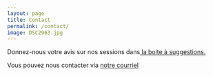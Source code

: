 ```yaml
---
layout: page
title: Contact
permalink: /contact/
image: DSC2963.jpg
---
```


<!-- <a href="https://docs.google.com/forms/d/e/1FAIpQLSeMuGduHI20ZNYtf_5kYa-9WphJaYHUNxiTFegaFf3SAyFzdQ/viewform" target="_blank">Questionnaire
</a> pour la Session d'écoute de Sam Shalabi.
<br> -->

Donnez-nous votre avis sur nos sessions dans<a href="https://docs.google.com/forms/d/e/1FAIpQLSfyrPyKtBmTGzf7nJ98gjlHnXa4moSguP8rfO07iK-Pnl8fhw/viewform" target="_blank"> la boite à suggestions.
</a>
<br>

Vous pouvez nous contacter via [notre courriel](mailto:info@sessionsmarteau.com)
